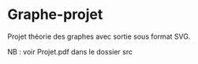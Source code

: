 # Graphe-projet
Projet théorie des graphes avec sortie sous format SVG.

NB : voir Projet.pdf dans le dossier src
